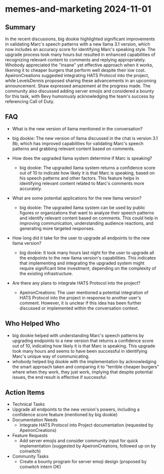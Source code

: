 # memes-and-marketing 2024-11-01

## Summary
 In the recent discussions, big dookie highlighted significant improvements in validating Marc's speech patterns with a new llama 3.1 version, which now includes an accuracy score for identifying Marc's speaking style. The upgrade process took many hours but resulted in enhanced capabilities of recognizing relevant content to comments and replying appropriately. Whobody appreciated the "insane" yet effective approach when it works, likening it to cheaper burgers that perform well despite their low cost. ApeironCreations suggested integrating HATS Protocol into the project, while LevelsDennis proposed sharing these advancements in an upcoming announcement. Shaw expressed amazement at the progress made. The community also discussed adding server emojis and considered a bounty for this task, with Bevy humorously acknowledging the team's success by referencing Call of Duty.

## FAQ
 - What is the new version of llama mentioned in the conversation?
  - big dookie: The new version of llama discussed in the chat is version 3.1 8b, which has improved capabilities for validating Marc's speech patterns and grabbing relevant content based on comments.

- How does the upgraded llama system determine if Marc is speaking?
  - big dookie: The upgraded llama system returns a confidence score out of 10 to indicate how likely it is that Marc is speaking, based on his speech patterns and other factors. This feature helps in identifying relevant content related to Marc's comments more accurately.

- What are some potential applications for the new llama version?
  - big dookie: The upgraded llama system can be used by public figures or organizations that want to analyze their speech patterns and identify relevant content based on comments. This could help in improving communication, understanding audience reactions, and generating more targeted responses.

- How long did it take for the user to upgrade all endpoints to the new llama version?
  - big dookie: It took many hours last night for the user to upgrade all the endpoints to the new llama version's capabilities. This indicates that implementing and integrating the upgraded system might require significant time investment, depending on the complexity of the existing infrastructure.

- Are there any plans to integrate HATS Protocol into the project?
  - ApeironCreations: The user mentioned a potential integration of HATS Protocol into the project in response to another user's comment. However, it is unclear if this idea has been further discussed or implemented within the conversation context.

## Who Helped Who
 - big dookie helped with understanding Marc's speech patterns by upgrading endpoints to a new version that returns a confidence score out of 10, indicating how likely it is that Marc is speaking. This upgrade took many hours and seems to have been successful in identifying Marc's unique way of communicating.
- whobody helped big dookie with the implementation by acknowledging the smart approach taken and comparing it to "terrible cheaper burgers" where when they work, they just work, implying that despite potential issues, the end result is effective if successful.

## Action Items
 - Technical Tasks
  - Upgrade all endpoints to the new version's powers, including a confidence score feature (mentioned by big dookie)
- Documentation Needs
  - Integrate HATS Protocol into Project documentation (requested by ApeironCreations)
- Feature Requests
  - Add server emojis and consider community input for quick implementation (suggested by ApeironCreations, followed up on by coinwitch)
- Community Tasks
  - Create a bounty program for server emoji design (proposed by coinwitch intern OK)

